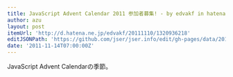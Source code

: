 ```yaml
---
title: JavaScript Advent Calendar 2011 参加者募集! - by edvakf in hatena
author: azu
layout: post
itemUrl: 'http://d.hatena.ne.jp/edvakf/20111110/1320936218'
editJSONPath: 'https://github.com/jser/jser.info/edit/gh-pages/data/2011/11/index.json'
date: '2011-11-14T07:00:00Z'
---
```

JavaScript Advent Calendarの季節。
